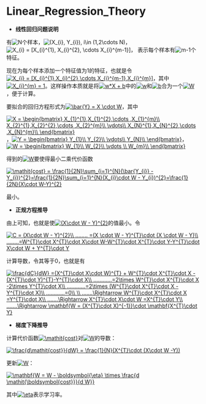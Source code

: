 # Linear_Regression_Theory

+ **线性回归问题说明**

有<img src="http://latex.codecogs.com/gif.latex?N" title="N" />个样本，<img src="http://latex.codecogs.com/gif.latex?(X_{i},&space;Y_{i}),&space;i\in&space;(1,2\cdots&space;N)" title="(X_{i}, Y_{i}), i\in (1,2\cdots N)" />，<img src="http://latex.codecogs.com/gif.latex?X_{i}&space;=&space;[X_{i}^{1},&space;X_{i}^{2},&space;\cdots&space;X_{i}^{m-1}]" title="X_{i} = [X_{i}^{1}, X_{i}^{2}, \cdots X_{i}^{m-1}]" />， 表示每个样本有<img src="http://latex.codecogs.com/gif.latex?m-1" title="m-1" />个特征。
 
现在为每个样本添加一个特征值为1的特征，也就是令<a href="http://www.codecogs.com/eqnedit.php?latex=X_{i}&space;=&space;[X_{i}^{1},X_{i}^{2},\cdots&space;X_{i}^{m-1},X_{i}^{m}]" target="_blank"><img src="http://latex.codecogs.com/gif.latex?X_{i}&space;=&space;[X_{i}^{1},X_{i}^{2},\cdots&space;X_{i}^{m-1},X_{i}^{m}]" title="X_{i} = [X_{i}^{1},X_{i}^{2},\cdots X_{i}^{m-1},X_{i}^{m}]" /></a>，其中<a href="http://www.codecogs.com/eqnedit.php?latex=X_{i}^{m}&space;=&space;1" target="_blank"><img src="http://latex.codecogs.com/gif.latex?X_{i}^{m}&space;=&space;1" title="X_{i}^{m} = 1" /></a>。这样操作本质就是将<a href="http://www.codecogs.com/eqnedit.php?latex=w*X&space;&plus;&space;b" target="_blank"><img src="http://latex.codecogs.com/gif.latex?w*X&space;&plus;&space;b" title="w*X + b" /></a>中的<a href="http://www.codecogs.com/eqnedit.php?latex=w" target="_blank"><img src="http://latex.codecogs.com/gif.latex?w" title="w" /></a>和<a href="http://www.codecogs.com/eqnedit.php?latex=w" target="_blank"><img src="http://latex.codecogs.com/gif.latex?b" title="b" /></a>合为一个<a href="http://www.codecogs.com/eqnedit.php?latex=W" target="_blank"><img src="http://latex.codecogs.com/gif.latex?W" title="W" /></a>，便于计算。

要拟合的回归方程形式为<a href="http://www.codecogs.com/eqnedit.php?latex=\bar{Y}&space;=&space;X&space;\cdot&space;W" target="_blank"><img src="http://latex.codecogs.com/gif.latex?\bar{Y}&space;=&space;X&space;\cdot&space;W" title="\bar{Y} = X \cdot W" /></a>，其中

<a href="http://www.codecogs.com/eqnedit.php?latex=X&space;=&space;\begin{bmatrix}&space;X_{1}^{1},X_{1}^{2},\cdots&space;,X_{1}^{m}\\&space;X_{2}^{1},X_{2}^{2},\cdots&space;,X_{2}^{m}\\&space;\vdots\\&space;X_{N}^{1},X_{N}^{2},\cdots&space;,X_{N}^{m}\\&space;\end{bmatrix}" target="_blank"><img src="http://latex.codecogs.com/gif.latex?X&space;=&space;\begin{bmatrix}&space;X_{1}^{1},X_{1}^{2},\cdots&space;,X_{1}^{m}\\&space;X_{2}^{1},X_{2}^{2},\cdots&space;,X_{2}^{m}\\&space;\vdots\\&space;X_{N}^{1},X_{N}^{2},\cdots&space;,X_{N}^{m}\\&space;\end{bmatrix}" title="X = \begin{bmatrix} X_{1}^{1},X_{1}^{2},\cdots ,X_{1}^{m}\\ X_{2}^{1},X_{2}^{2},\cdots ,X_{2}^{m}\\ \vdots\\ X_{N}^{1},X_{N}^{2},\cdots ,X_{N}^{m}\\ \end{bmatrix}" /></a>，<a href="http://www.codecogs.com/eqnedit.php?latex=Y&space;=&space;\begin{bmatrix}&space;Y_{1}\\&space;Y_{2}\\&space;\vdots\\&space;Y_{N}\\&space;\end{bmatrix}" target="_blank"><img src="http://latex.codecogs.com/gif.latex?Y&space;=&space;\begin{bmatrix}&space;Y_{1}\\&space;Y_{2}\\&space;\vdots\\&space;Y_{N}\\&space;\end{bmatrix}" title="Y = \begin{bmatrix} Y_{1}\\ Y_{2}\\ \vdots\\ Y_{N}\\ \end{bmatrix}" /></a>，<a href="http://www.codecogs.com/eqnedit.php?latex=W&space;=&space;\begin{bmatrix}&space;W_{1}\\&space;W_{2}\\&space;\vdots&space;\\&space;W_{m}\\&space;\end{bmatrix}" target="_blank"><img src="http://latex.codecogs.com/gif.latex?W&space;=&space;\begin{bmatrix}&space;W_{1}\\&space;W_{2}\\&space;\vdots&space;\\&space;W_{m}\\&space;\end{bmatrix}" title="W = \begin{bmatrix} W_{1}\\ W_{2}\\ \vdots \\ W_{m}\\ \end{bmatrix}" /></a>

得到的<a href="http://www.codecogs.com/eqnedit.php?latex=W" target="_blank"><img src="http://latex.codecogs.com/gif.latex?W" title="W" /></a>要使得最小二乘代价函数

<a href="http://www.codecogs.com/eqnedit.php?latex=\mathit{cost}&space;=&space;\frac{1}{2N}\sum_{i=1}^{N}(\bar{Y_{i}}&space;-&space;Y_{i})^{2}=\frac{1}{2N}\sum_{i=1}^{N}(X_{i}\cdot&space;W&space;-&space;Y_{i})^{2}=\frac{1}{2N}(X\cdot&space;W-Y)^{2}" target="_blank"><img src="http://latex.codecogs.com/gif.latex?\mathit{cost}&space;=&space;\frac{1}{2N}\sum_{i=1}^{N}(\bar{Y_{i}}&space;-&space;Y_{i})^{2}=\frac{1}{2N}\sum_{i=1}^{N}(X_{i}\cdot&space;W&space;-&space;Y_{i})^{2}=\frac{1}{2N}(X\cdot&space;W-Y)^{2}" title="\mathit{cost} = \frac{1}{2N}\sum_{i=1}^{N}(\bar{Y_{i}} - Y_{i})^{2}=\frac{1}{2N}\sum_{i=1}^{N}(X_{i}\cdot W - Y_{i})^{2}=\frac{1}{2N}(X\cdot W-Y)^{2}" /></a>

最小。


+ **正规方程推导**

由上可知，也就是使<a href="http://www.codecogs.com/eqnedit.php?latex=(X\cdot&space;W&space;-&space;Y)^{2}" target="_blank"><img src="http://latex.codecogs.com/gif.latex?(X\cdot&space;W&space;-&space;Y)^{2}" title="(X\cdot W - Y)^{2}" /></a>的值最小。令

<a href="http://www.codecogs.com/eqnedit.php?latex=C&space;=&space;(X\cdot&space;W&space;-&space;Y)^{2}\\&space;........&space;=(X&space;\cdot&space;W&space;-&space;Y)^{T}\cdot&space;(X&space;\cdot&space;W&space;-&space;Y)\\&space;........=W^{T}\cdot&space;X^{T}\cdot&space;X\cdot&space;W-W^{T}\cdot&space;X^{T}\cdot&space;Y-Y^{T}\cdot&space;X\cdot&space;W&space;&plus;&space;Y^{T}\cdot&space;Y" target="_blank"><img src="http://latex.codecogs.com/gif.latex?C&space;=&space;(X\cdot&space;W&space;-&space;Y)^{2}\\&space;........&space;=(X&space;\cdot&space;W&space;-&space;Y)^{T}\cdot&space;(X&space;\cdot&space;W&space;-&space;Y)\\&space;........=W^{T}\cdot&space;X^{T}\cdot&space;X\cdot&space;W-W^{T}\cdot&space;X^{T}\cdot&space;Y-Y^{T}\cdot&space;X\cdot&space;W&space;&plus;&space;Y^{T}\cdot&space;Y" title="C = (X\cdot W - Y)^{2}\\ ........ =(X \cdot W - Y)^{T}\cdot (X \cdot W - Y)\\ ........=W^{T}\cdot X^{T}\cdot X\cdot W-W^{T}\cdot X^{T}\cdot Y-Y^{T}\cdot X\cdot W + Y^{T}\cdot Y" /></a>

计算导数，令其等于0，也就是有

<a href="http://www.codecogs.com/eqnedit.php?latex=\frac{dC}{dW}&space;=(X^{T}\cdot&space;X\cdot&space;W)^{T}&space;&plus;&space;W^{T}\cdot&space;X^{T}\cdot&space;X&space;-(X^{T}\cdot&space;Y)^{T}-Y^{T}\cdot&space;X\\&space;............=2\times&space;W^{T}\cdot&space;X^{T}\cdot&space;X&space;-2\times&space;Y^{T}\cdot&space;X\\&space;............=2\times&space;(W^{T}\cdot&space;X^{T}\cdot&space;X&space;-Y^{T}\cdot&space;X)\\&space;............=0\\&space;\\&space;.......\Rightarrow&space;W^{T}\cdot&space;X^{T}\cdot&space;X&space;=Y^{T}\cdot&space;X\\&space;.......\Rightarrow&space;X^{T}\cdot&space;X\cdot&space;W&space;=X^{T}\cdot&space;Y\\&space;.......\Rightarrow&space;\mathbf{W&space;=&space;(X^{T}\cdot&space;X)^{-1}}\cdot&space;\mathbf{X^{T}\cdot&space;Y}" target="_blank"><img src="http://latex.codecogs.com/gif.latex?\frac{dC}{dW}&space;=(X^{T}\cdot&space;X\cdot&space;W)^{T}&space;&plus;&space;W^{T}\cdot&space;X^{T}\cdot&space;X&space;-(X^{T}\cdot&space;Y)^{T}-Y^{T}\cdot&space;X\\&space;............=2\times&space;W^{T}\cdot&space;X^{T}\cdot&space;X&space;-2\times&space;Y^{T}\cdot&space;X\\&space;............=2\times&space;(W^{T}\cdot&space;X^{T}\cdot&space;X&space;-Y^{T}\cdot&space;X)\\&space;............=0\\&space;\\&space;.......\Rightarrow&space;W^{T}\cdot&space;X^{T}\cdot&space;X&space;=Y^{T}\cdot&space;X\\&space;.......\Rightarrow&space;X^{T}\cdot&space;X\cdot&space;W&space;=X^{T}\cdot&space;Y\\&space;.......\Rightarrow&space;\mathbf{W&space;=&space;(X^{T}\cdot&space;X)^{-1}}\cdot&space;\mathbf{X^{T}\cdot&space;Y}" title="\frac{dC}{dW} =(X^{T}\cdot X\cdot W)^{T} + W^{T}\cdot X^{T}\cdot X -(X^{T}\cdot Y)^{T}-Y^{T}\cdot X\\ ............=2\times W^{T}\cdot X^{T}\cdot X -2\times Y^{T}\cdot X\\ ............=2\times (W^{T}\cdot X^{T}\cdot X -Y^{T}\cdot X)\\ ............=0\\ \\ .......\Rightarrow W^{T}\cdot X^{T}\cdot X =Y^{T}\cdot X\\ .......\Rightarrow X^{T}\cdot X\cdot W =X^{T}\cdot Y\\ .......\Rightarrow \mathbf{W = (X^{T}\cdot X)^{-1}}\cdot \mathbf{X^{T}\cdot Y}" /></a>


+ **梯度下降推导**

计算代价函数<a href="http://www.codecogs.com/eqnedit.php?latex=\mathit{cost}" target="_blank"><img src="http://latex.codecogs.com/gif.latex?\mathit{cost}" title="\mathit{cost}" /></a>对<a href="http://www.codecogs.com/eqnedit.php?latex=W" target="_blank"><img src="http://latex.codecogs.com/gif.latex?W" title="W" /></a>的导数：

<a href="http://www.codecogs.com/eqnedit.php?latex=\frac{d\mathit{cost}}{dW}&space;=&space;\frac{1}{N}(X^{T}\cdot&space;(X\cdot&space;W&space;-Y))" target="_blank"><img src="http://latex.codecogs.com/gif.latex?\frac{d\mathit{cost}}{dW}&space;=&space;\frac{1}{N}(X^{T}\cdot&space;(X\cdot&space;W&space;-Y))" title="\frac{d\mathit{cost}}{dW} = \frac{1}{N}(X^{T}\cdot (X\cdot W -Y))" /></a>

更新<a href="http://www.codecogs.com/eqnedit.php?latex=W" target="_blank"><img src="http://latex.codecogs.com/gif.latex?W" title="W" /></a>：

<a href="http://www.codecogs.com/eqnedit.php?latex=\mathbf{W&space;=&space;W&space;-&space;\boldsymbol{\eta}&space;\times&space;\frac{d&space;\mathit{\boldsymbol{cost}}}{d&space;W}}" target="_blank"><img src="http://latex.codecogs.com/gif.latex?\mathbf{W&space;=&space;W&space;-&space;\boldsymbol{\eta}&space;\times&space;\frac{d&space;\mathit{\boldsymbol{cost}}}{d&space;W}}" title="\mathbf{W = W - \boldsymbol{\eta} \times \frac{d \mathit{\boldsymbol{cost}}}{d W}}" /></a>

其中<a href="http://www.codecogs.com/eqnedit.php?latex=\eta" target="_blank"><img src="http://latex.codecogs.com/gif.latex?\eta" title="\eta" /></a>表示学习率。
